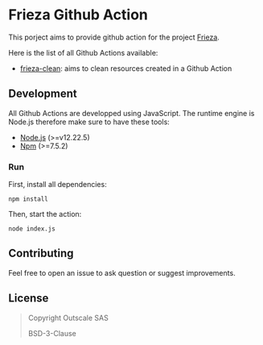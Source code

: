 # Frieza Github Action
This porject aims to provide github action for the project [Frieza](https://github.com/outscale-dev/frieza).

Here is the list of all Github Actions available:
 - [frieza-clean](frieza-clean/README.md): aims to clean resources created in a Github Action


## Development
All Github Actions are developped using JavaScript. The runtime engine is Node.js therefore make sure to have these tools:
 - [Node.js](https://nodejs.org/en/download/) (>=v12.22.5)
 - [Npm](https://nodejs.org/en/download/) (>=7.5.2)

### Run
First, install all dependencies:
```shell
npm install
```

Then, start the action:
```shell
node index.js
```

## Contributing

Feel free to open an issue to ask question or suggest improvements.

## License
> Copyright Outscale SAS
>
> BSD-3-Clause
